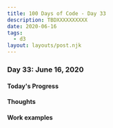 ```yaml
---
title: 100 Days of Code - Day 33
description: TBDXXXXXXXXXX
date: 2020-06-16
tags: 
  - d3
layout: layouts/post.njk
---
```


### Day 33: June 16, 2020

#### Today's Progress

#### Thoughts

#### Work examples

